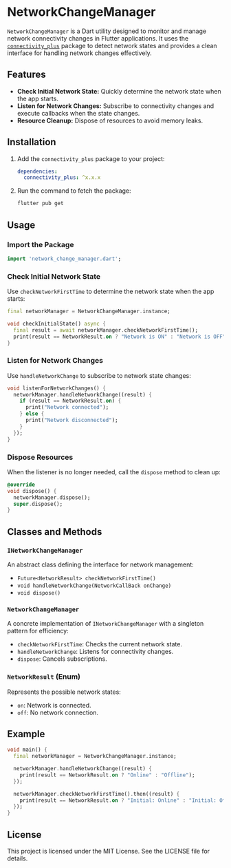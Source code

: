 # NetworkChangeManager

`NetworkChangeManager` is a Dart utility designed to monitor and manage network connectivity changes in Flutter applications. It uses the [`connectivity_plus`](https://pub.dev/packages/connectivity_plus) package to detect network states and provides a clean interface for handling network changes effectively.

## Features

- **Check Initial Network State:** Quickly determine the network state when the app starts.
- **Listen for Network Changes:** Subscribe to connectivity changes and execute callbacks when the state changes.
- **Resource Cleanup:** Dispose of resources to avoid memory leaks.

## Installation

1. Add the `connectivity_plus` package to your project:

   ```yaml
   dependencies:
     connectivity_plus: ^x.x.x
   ```

2. Run the command to fetch the package:

   ```bash
   flutter pub get
   ```

## Usage

### Import the Package

```dart
import 'network_change_manager.dart';
```

### Check Initial Network State

Use `checkNetworkFirstTime` to determine the network state when the app starts:

```dart
final networkManager = NetworkChangeManager.instance;

void checkInitialState() async {
  final result = await networkManager.checkNetworkFirstTime();
  print(result == NetworkResult.on ? "Network is ON" : "Network is OFF");
}
```

### Listen for Network Changes

Use `handleNetworkChange` to subscribe to network state changes:

```dart
void listenForNetworkChanges() {
  networkManager.handleNetworkChange((result) {
    if (result == NetworkResult.on) {
      print("Network connected");
    } else {
      print("Network disconnected");
    }
  });
}
```

### Dispose Resources

When the listener is no longer needed, call the `dispose` method to clean up:

```dart
@override
void dispose() {
  networkManager.dispose();
  super.dispose();
}
```

## Classes and Methods

### `INetworkChangeManager`

An abstract class defining the interface for network management:

- `Future<NetworkResult> checkNetworkFirstTime()`
- `void handleNetworkChange(NetworkCallBack onChange)`
- `void dispose()`

### `NetworkChangeManager`

A concrete implementation of `INetworkChangeManager` with a singleton pattern for efficiency:

- `checkNetworkFirstTime`: Checks the current network state.
- `handleNetworkChange`: Listens for connectivity changes.
- `dispose`: Cancels subscriptions.

### `NetworkResult` (Enum)

Represents the possible network states:

- `on`: Network is connected.
- `off`: No network connection.

## Example

```dart
void main() {
  final networkManager = NetworkChangeManager.instance;

  networkManager.handleNetworkChange((result) {
    print(result == NetworkResult.on ? "Online" : "Offline");
  });

  networkManager.checkNetworkFirstTime().then((result) {
    print(result == NetworkResult.on ? "Initial: Online" : "Initial: Offline");
  });
}
```

## License

This project is licensed under the MIT License. See the LICENSE file for details.


